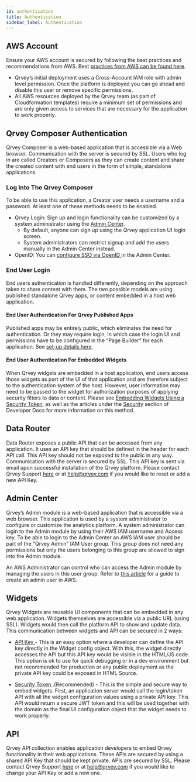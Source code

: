 ```yaml
---
id: authentication
title: Authentication
sidebar_label: Authentication
---
```

 
<div style={{textAlign: "justify"}}>

## AWS Account
Ensure your AWS account is secured by following the best practices and recommendations from AWS. Best <a href="https://aws.amazon.com/architecture/security-identity-compliance/?cards-all.sort-by=item.additionalFields.sortDate&cards-all.sort-order=desc" target="_blank">practices from AWS can be found here</a>.
* Qrvey’s initial deployment uses a Cross-Account IAM role with admin level permission. Once the platform is deployed you can go ahead and disable this user or remove specific permissions.
* All AWS resources deployed by the Qrvey team (as part of Cloudformation templates) require a minimum set of permissions and are only given access to services that are necessary for the application to work properly.

## Qrvey Composer Authentication
Qrvey Composer is a web-based application that is accessible via a Web browser. Communication with the server is secured by SSL. Users who log in are called Creators or Composers as they can create content and share the created content with end users in the form of simple, standalone applications. 

### Log Into The Qrvey Composer
To be able to use this application, a Creator user needs a username and a password. At least one of these methods needs to be enabled.


* Qrvey Login: Sign up and login functionality can be customized by a system administrator using the <a href="/docs/admin/admin-sections-platform/" target="_blank">Admin Center</a>. 
  * By default, anyone can sign up using the Qrvey application UI login screen. 
  * System administrators can restrict signup and add the users manually in the Admin Center instead.
* OpenID: You can <a href="/docs/admin/admin-sections-platform/#authentication" target="_blank"> configure SSO via OpenID </a> in the Admin Center.

### End User Login 
End users authentication is handled differently, depending on the approach taken to share content with them. The two possible models are using published standalone Qrvey apps, or content embedded in a host web application. 

#### End User Authentication For Qrvey Published Apps
Published apps may be entirely public, which eliminates the need for authentication. Or they may require login, in which case the login UI and permissions have to be configured in the “Page Builder” for each application. See <a href="/docs/ui-docs/builders/user-management" target="_blank">set-up details here</a>.

#### End User Authentication For Embedded Widgets
When Qrvey widgets are embedded in a host application, end users access those widgets as part of the UI of that application and are therefore subject to the authentication system of the host. However, user information may need to be passed to the widget for authorization purposes of applying security filters to data or content. Please see <a href="/docs/embedding/widgets/embedding-widgets-security-token" target="_blank">Embedding Widgets Using a Security Token</a>, as well as the articles under the <a href="/docs/admin/column-level-security" target="_blank">Security</a> section of Developer Docs for more information on this method.


## Data Router
Data Router exposes a public API that can be accessed from any application. It uses an API key that should be defined in the header for each API call. This API key should not be exposed to the public in any way. Communication with the server is secured by SSL. This API key is sent via email upon successful installation of the Qrvey platform. Please contact Qrvey Support <a href="/docs/faqs/ask-us/" target="_blank">here</a> or at help@qrvey.com if you would like to reset or add a new API Key.

## Admin Center
Qrvey’s Admin module is a web-based application that is accessible via a web browser. This application is used by a system administrator to configure or customize the analytics platform. A system administrator can login to the Admin module by using their AWS IAM username and Access key. To be able to login to the Admin Center an AWS IAM user should be part of the “Qrvey Admin” IAM User group. This group does not need any permissions but only the users belonging to this group are allowed to sign into the Admin module.

An AWS Administrator can control who can access the Admin module by managing the users in this user group. Refer to <a href="/docs/admin/admin-managing-users#create-a-new-admin-user" target="_blank">this article</a> for a guide to create an admin user in AWS.


## Widgets
Qrvey Widgets are reusable UI components that can be embedded in any web application. Widgets themselves are accessible via a public URL (using SSL). Widgets would then call the platform API to show and update data. This communication between widgets and API can be secured in 2 ways:

* <a href="/docs/embedding/widgets/widget-intro/#api-key" target="_blank"> API Key </a> - This is an easy option where a developer can define the API key directly in the Widget config object. With this, the widget directly accesses the API but this API key would be visible in the HTML/JS code. This option is ok to use for quick debugging or in a dev environment but not recommended for production or any public deployment as the private API key could be exposed in HTML Source.

* <a href="/docs/embedding/widgets/embedding-widgets-security-token" target="_blank"> Security Token </a>.(Recommended) - This is the simple and secure way to embed widgets. First, an application server would call the login/token API with all the widget configuration values using a private API key. This API would return a secure JWT token and this will be used together with the domain as the final UI configuration object that the widget needs to work properly. 

## API
Qrvey API collection enables application developers to embed Qrvey functionality in their web applications. These APIs are secured by using a shared API Key that should be kept private. APIs are secured by SSL. Please contact Qrvey Support <a href="/docs/faqs/ask-us/" target="_blank">here</a> or at help@qrvey.com if you would like to change your API Key or add a new one.

</div>